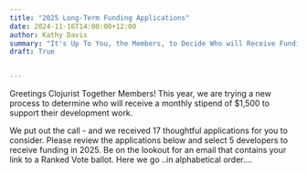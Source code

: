 ```yaml
---
title: "2025 Long-Term Funding Applications"
date: 2024-11-16T14:00:00+12:00
author: Kathy Davis
summary: "It's Up To You, the Members, to Decide Who will Receive Funding. "  
draft: True


---
```


Greetings Clojurist Together Members! This year, we are trying a new process to determine who will receive a monthly stipend of $1,500 to support their development work. 

We put out the call  - and we received 17 thoughtful applications for you to consider. Please review the applications below and select 5 developers to receive funding in 2025. Be on the lookout for an email that contains your link to a Ranked Vote ballot. Here we go ..in alphabetical order....



